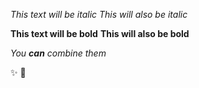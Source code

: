 *This text will be italic*
_This will also be italic_

**This text will be bold**
__This will also be bold__

_You **can** combine them_

✨
💑
